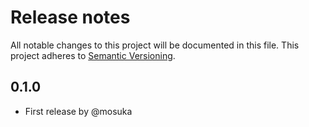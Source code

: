 # Release notes
All notable changes to this project will be documented in this file.
This project adheres to [Semantic Versioning](http://semver.org/).



## 0.1.0
- First release by @mosuka
